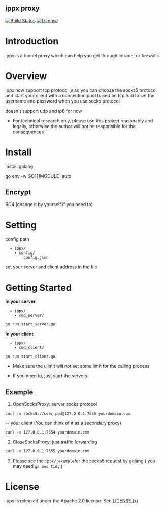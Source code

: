 ## ippx proxy

[![Build Status](https://travis-ci.com/MissPP/ippx.svg?branch=main)](https://travis-ci.com/MissPP/ippx)
[![License](https://img.shields.io/badge/License-Apache%202.0-blue.svg)](https://opensource.org/licenses/Apache-2.0)

# Introduction

ippx is a tunnel proxy which can help you get through intranet or  firewalls.

# Overview
 
 ippx now support tcp protocol ,also you can choose the socks5 protocol and start your client with a connection pool based on tcp
 had to set the username and password when you use socks protocol 
 
 doesn't support udp and ip6 for now  
* For technical research only, please use this project reasonably and legally, otherwise the author will not be responsible for the consequences
 
 

# Install

install golang 

go env -w GO111MODULE=auto


## Encrypt
RC4 (change it by yourself if you need to)

# Setting
config path
```
  ▾ ippx/
    ▾ config/
        config.json
```

set your server and client address in the file


# Getting Started
**In your server**
```
  ▾ ippx/
    ▾ cmd_server/
```

    go run start_server.go

**In your client**
```
  ▾ ippx/
    ▾ cmd_client/
```

    go run start_client.go

* Make sure the ulimit will not  set some limit for the calling process

* If you need to, just start the servers

 
## Example
1. OpenSocksProxy:
server socks protocol
```
curl -x socks5://user:pwd@127.0.0.1:7555 yourdomain.com
```
 -- your client (You can think of it as a secondary proxy)
```
curl -x 127.0.0.1:7554 yourdomain.com
 ```
2. CloseSocksProxy: just traffic forwarding
```
curl -x 127.0.0.1:7555 yourdomain.com
```
3. Please see the `ippx/_example`for the socks5 request by golang ( you may need `go mod tidy` )

# License

ippx is released under the Apache 2.0 license. See [LICENSE.txt](https://github.com/MissPP/ippx/LICENSE)
